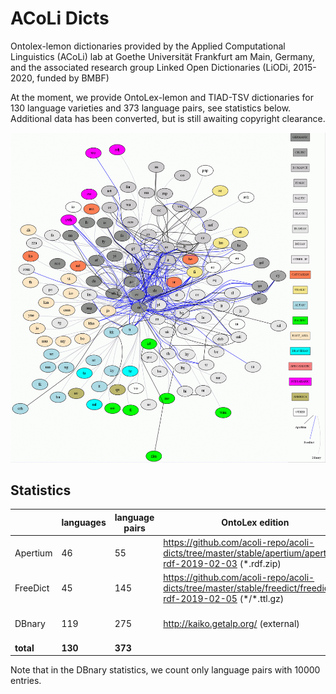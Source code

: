 # ACoLi Dicts
Ontolex-lemon dictionaries provided by the Applied Computational Linguistics (ACoLi) lab at Goethe Universität Frankfurt am Main, Germany, and the associated research group Linked Open Dictionaries (LiODi, 2015-2020, funded by BMBF)

At the moment, we provide OntoLex-lemon and TIAD-TSV dictionaries for 130 language varieties and 373 language pairs, see statistics below.
Additional data has been converted, but is still awaiting copyright clearance.

![dictionary graph](https://raw.githubusercontent.com/acoli-repo/acoli-dicts/master/stable/dicts-w-legend.gif "Dictionary graph")

## Statistics
|  | languages |  language pairs |  OntoLex edition | TIAD edition | comments |
|--|--|--|--|--|--|
|Apertium  | 46 | 55 | https://github.com/acoli-repo/acoli-dicts/tree/master/stable/apertium/apertium-rdf-2019-02-03 (*.rdf.zip) | https://github.com/acoli-repo/acoli-dicts/tree/master/stable/apertium/apertium-rdf-2019-02-03/ (trans*tsv.gz) | modeling based on http://linguistic.linkeddata.es/apertium/ |
|FreeDict | 45 | 145 | https://github.com/acoli-repo/acoli-dicts/tree/master/stable/freedict/freedict-rdf-2019-02-05 (\*/*.ttl.gz) | https://github.com/acoli-repo/acoli-dicts/tree/master/stable/freedict/freedict-rdf-2019-02-05 (\*/*.tsv.gz) | plain word lists, no grammatical information |
|DBnary | 119 | 275 | http://kaiko.getalp.org/ (external) | https://github.com/acoli-repo/acoli-dicts/tree/master/stable/dbnary/dbnary-tiad-2019-02-16 (\*.tsv.gz) | extraction artifacts in DBnary not corrected|
| **total** | **130** | **373**


Note that in the DBnary statistics, we count only language pairs with 10000 entries.

